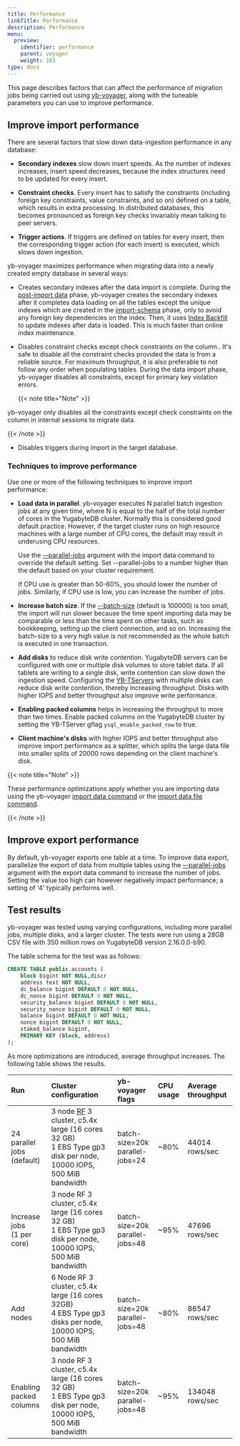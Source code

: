 ```yaml
---
title: Performance
linkTitle: Performance
description: Performance
menu:
  preview:
    identifier: performance
    parent: voyager
    weight: 103
type: docs
---
```


This page describes factors that can affect the performance of migration jobs being carried out using [yb-voyager](https://github.com/yugabyte/yb-voyager), along with the tuneable parameters you can use to improve performance.

## Improve import performance

There are several factors that slow down data-ingestion performance in any database:

- **Secondary indexes** slow down insert speeds. As the number of indexes increases, insert speed decreases, because the index structures need to be updated for every insert.

- **Constraint checks**. Every insert has to satisfy the constraints (including foreign key constraints, value constraints, and so on) defined on a table, which results in extra processing. In distributed databases, this becomes pronounced as foreign key checks invariably mean talking to peer servers.

- **Trigger actions**. If triggers are defined on tables for every insert, then the corresponding trigger action (for each insert) is executed, which slows down ingestion.

yb-voyager maximizes performance when migrating data into a newly created empty database in several ways:

- Creates secondary indexes after the data import is complete. During the [post-import data](../migrate-steps/#import-indexes-and-triggers) phase, yb-voyager creates the secondary indexes after it completes data loading on all the tables except the unique indexes which are created in the [import-schema](../migrate-steps/#import-schema) phase, only to avoid any foreign key dependencies on the index. Then, it uses [Index Backfill](https://github.com/yugabyte/yugabyte-db/blob/master/architecture/design/online-index-backfill.md) to update indexes after data is loaded. This is much faster than online index maintenance.

- Disables constraint checks except check constraints on the column.. It's safe to disable all the constraint checks provided the data is from a reliable source. For maximum throughput, it is also preferable to not follow any order when populating tables. During the data import phase, yb-voyager disables all constraints, except for primary key violation errors.

  {{< note title="Note" >}}

yb-voyager only disables all the constraints except check constraints on the column in internal sessions to migrate data.

  {{< /note >}}

- Disables triggers during import in the target database.

### Techniques to improve performance

Use one or more of the following techniques to improve import performance:

- **Load data in parallel**. yb-voyager executes N parallel batch ingestion jobs at any given time, where N is equal to the half of the total number of cores in the YugabyteDB cluster. Normally this is considered good default practice. However, if the target cluster runs on high resource machines with a large number of CPU cores, the default may result in underusing CPU resources.

  Use the [-–parallel-jobs](../yb-voyager-cli/#parallel-jobs) argument with the import data command to override the default setting. Set --parallel-jobs to a number higher than the default based on your cluster requirement.

  If CPU use is greater than 50-60%, you should lower the number of jobs. Similarly, if CPU use is low, you can increase the number of jobs.

- **Increase batch size**. If the [--batch-size](../yb-voyager-cli/#batch-size) (default is 100000) is too small, the import will run slower because the time spent importing data may be comparable or less than the time spent on other tasks, such as bookkeeping, setting up the client connection, and so on. Increasing the batch-size to a very high value is not recommended as the whole batch is executed in one transaction.

- **Add disks** to reduce disk write contention. YugabyteDB servers can be configured with one or multiple disk volumes to store tablet data. If all tablets are writing to a single disk, write contention can slow down the ingestion speed. Configuring the [YB-TServers](../../reference/configuration/yb-tserver/) with multiple disks can reduce disk write contention, thereby increasing throughput. Disks with higher IOPS and better throughput also improve write performance.

- **Enabling packed columns** helps in increasing the throughput to more than two times. Enable packed columns on the YugabyteDB cluster by setting the YB-TServer gflag `ysql_enable_packed_row` to true.

- **Client machine's disks** with higher IOPS and better throughput also improve import performance as a splitter, which splits the large data file into smaller splits of 20000 rows depending on the client machine's disk.

{{< note title="Note" >}}

These performance optimizations apply whether you are importing data using the yb-voyager [import data command](../migrate-steps/#import-data) or the [import data file command](../migrate-steps/#import-data-file).

{{< /note >}}

## Improve export performance

By default, yb-voyager exports one table at a time. To improve data export, parallelize the export of data from multiple tables using the [–-parallel-jobs](../yb-voyager-cli/#parallel-jobs) argument with the export data command to increase the number of jobs. Setting the value too high can however negatively impact performance; a setting of '4' typically performs well.

## Test results

yb-voyager was tested using varying configurations, including more parallel jobs, multiple disks, and a larger cluster. The tests were run using a 28GB CSV file with 350 million rows on YugabyteDB version 2.16.0.0-b90.

The table schema for the test was as follows:

```sql
CREATE TABLE public.accounts (
    block bigint NOT NULL,discr
    address text NOT NULL,
    dc_balance bigint DEFAULT 0 NOT NULL,
    dc_nonce bigint DEFAULT 0 NOT NULL,
    security_balance bigint DEFAULT 0 NOT NULL,
    security_nonce bigint DEFAULT 0 NOT NULL,
    balance bigint DEFAULT 0 NOT NULL,
    nonce bigint DEFAULT 0 NOT NULL,
    staked_balance bigint,
    PRIMARY KEY (block, address)
);
```

As more optimizations are introduced, average throughput increases. The following table shows the results.

| Run | Cluster configuration | yb-voyager flags | CPU usage | Average throughput |
| :-- | :-------------------- | :--------------- | :-------- | :----------------- |
| 24 parallel jobs (default) | 3 node [RF](../../architecture/docdb-replication/replication/#replication-factor) 3 cluster, c5.4x large (16 cores 32 GB) <br> 1 EBS Type gp3 disk per node, 10000 IOPS, 500 MiB bandwidth | batch-size=20k<br>parallel-jobs=24 | ~80% | 44014 rows/sec |
| Increase jobs<br>(1 per core) | 3 node RF 3 cluster, c5.4x large (16 cores 32 GB) <br> 1 EBS Type gp3 disk per node, 10000 IOPS, 500 MiB bandwidth | batch-size=20k<br>parallel-jobs=48 | ~95% | 47696 rows/sec |
| Add nodes | 6 Node RF 3 cluster, c5.4x large (16 cores 32GB) <br> 4 EBS Type gp3 disks per node, 10000 IOPS, 500 MiB bandwidth | batch-size=20k<br>parallel-jobs=48 | ~80% | 86547 rows/sec |
| Enabling packed columns | 3 node RF 3 cluster, c5.4x large (16 cores 32 GB) <br> 1 EBS Type gp3 disk per node, 10000 IOPS, 500 MiB bandwidth | batch-size=20k<br>parallel-jobs=48 | ~95% | 134048 rows/sec |
